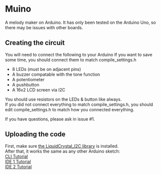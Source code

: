 # Muino
A melody maker on Arduino.
It has only been tested on the Arduino Uno, so there may be issues with other boards.

## Creating the circuit
You will need to connect the following to your Arduino
If you want to save some time, you should connect them to match compile_settings.h
* 8 LEDs (must be on adjacent pins)
* A buzzer compatable with the tone function
* A potentiometer
* A pushbutton
* A 16x2 LCD screen via I2C

You should use resistors on the LEDs & button like always. \
If you did not connect everything to match compile_settings.h,
you should edit compile_settings.h to match how you connected everything.

If you have questions, please ask in issue #1.

## Uploading the code
First, make sure [the LiquidCrystal_I2C library](https://www.arduino.cc/reference/en/libraries/liquidcrystal-i2c/) is installed. \
After that, it works the same as any other Arduino sketch: \
[CLI Tutorial](https://arduino.github.io/arduino-cli/0.19/getting-started/#compile-and-upload-the-sketch) \
[IDE 1 Tutorial](https://docs.arduino.cc/software/ide-v1/tutorials/arduino-ide-v1-basics#uploading) \
[IDE 2 Tutorial](https://docs.arduino.cc/software/ide-v2/tutorials/getting-started/ide-v2-uploading-a-sketch)
